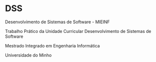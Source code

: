 # DSS
Desenvolvimento de Sistemas de Software - MIEINF

Trabalho Prático da Unidade Curricular Desenvolvimento de Sistemas de Software

Mestrado Integrado em Engenharia Informática 

Universidade do Minho
